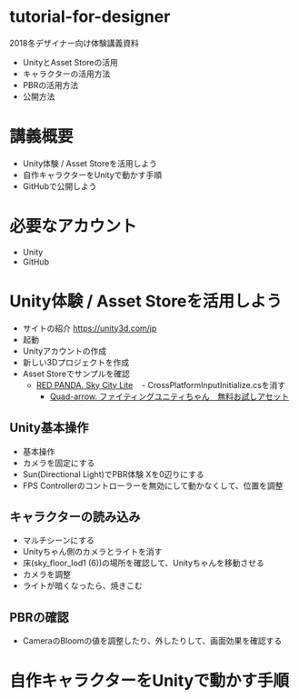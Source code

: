 # tutorial-for-designer
2018冬デザイナー向け体験講義資料

- UnityとAsset Storeの活用
- キャラクターの活用方法
- PBRの活用方法
- 公開方法

# 講義概要
- Unity体験 / Asset Storeを活用しよう
- 自作キャラクターをUnityで動かす手順
- GitHubで公開しよう

# 必要なアカウント
- Unity
- GitHub

# Unity体験 / Asset Storeを活用しよう
- サイトの紹介 https://unity3d.com/jp
- 起動
- Unityアカウントの作成
- 新しい3Dプロジェクトを作成
- Asset Storeでサンプルを確認
  - [RED PANDA. Sky City Lite](http://u3d.as/vPD)
    - CrossPlatformInputInitialize.csを消す
    - [Quad-arrow. ファイティングユニティちゃん　無料お試しアセット](http://u3d.as/cyd)

## Unity基本操作
- 基本操作
- カメラを固定にする
- Sun(Directional Light)でPBR体験 Xを0辺りにする
- FPS Controllerのコントローラーを無効にして動かなくして、位置を調整

## キャラクターの読み込み
- マルチシーンにする
- Unityちゃん側のカメラとライトを消す
- 床(sky_floor_lod1 (6))の場所を確認して、Unityちゃんを移動させる
- カメラを調整
- ライトが暗くなったら、焼きこむ

## PBRの確認
- CameraのBloomの値を調整したり、外したりして、画面効果を確認する

# 自作キャラクターをUnityで動かす手順

